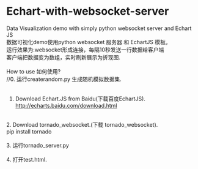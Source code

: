 # Echart-with-websocket-server<br>
Data Visualization demo with simply python websocket server and Echart JS<br>
数据可视化demo使用python websocket 服务器 和 EchartJS 模板。<br>
运行效果为:websocket形成连接，每隔10秒发送一行数据给客户端<br>
客户端把数据变为数组，实时刷新展示为折现图.<br>
<br>
How to use 如何使用?<br>
//0. 运行createrandom.py 生成随机模拟数据集. <br>
<br>
1. Download Echart.JS from Baidu(下载百度EchartJS). http://echarts.baidu.com/download.html<br>
<br>
2. Download tornado_websocket.(下载 tornado_websocket). <br>
pip install tornado<br>
<br>
3. 运行tornado_server.py<br>
<br>
4. 打开test.html.<br>
<br>
